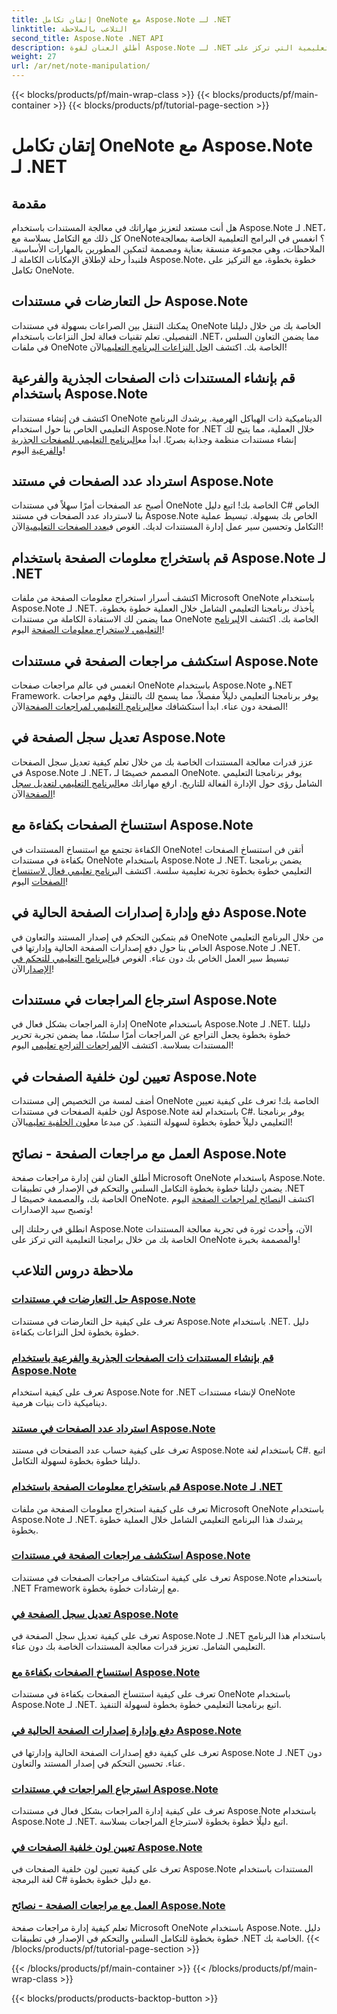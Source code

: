 ```yaml
---
title: إتقان تكامل OneNote مع Aspose.Note لـ .NET
linktitle: التلاعب بالملاحظة
second_title: Aspose.Note .NET API
description: أطلق العنان لقوة Aspose.Note لـ .NET من خلال برامجنا التعليمية التي تركز على OneNote. حل التعارضات، وإنشاء مستندات ديناميكية، واستكشاف المعالجة الفعالة للصفحات.
weight: 27
url: /ar/net/note-manipulation/
---
```


{{< blocks/products/pf/main-wrap-class >}}
{{< blocks/products/pf/main-container >}}
{{< blocks/products/pf/tutorial-page-section >}}

# إتقان تكامل OneNote مع Aspose.Note لـ .NET


## مقدمة

هل أنت مستعد لتعزيز مهاراتك في معالجة المستندات باستخدام Aspose.Note لـ .NET، كل ذلك مع التكامل بسلاسة مع OneNote؟ انغمس في البرامج التعليمية الخاصة بمعالجة الملاحظات، وهي مجموعة منسقة بعناية ومصممة لتمكين المطورين بالمهارات الأساسية. فلنبدأ رحلة لإطلاق الإمكانات الكاملة لـ Aspose.Note، خطوة بخطوة، مع التركيز على تكامل OneNote.

## حل التعارضات في مستندات Aspose.Note
 يمكنك التنقل بين الصراعات بسهولة في مستندات OneNote الخاصة بك من خلال دليلنا التفصيلي. تعلم تقنيات فعالة لحل النزاعات باستخدام .NET، مما يضمن التعاون السلس في ملفات OneNote الخاصة بك. اكتشف ال[حل النزاعات البرنامج التعليمي](./conflict-page-resolution/)الآن!

## قم بإنشاء المستندات ذات الصفحات الجذرية والفرعية باستخدام Aspose.Note
 اكتشف فن إنشاء مستندات OneNote الديناميكية ذات الهياكل الهرمية. يرشدك البرنامج التعليمي الخاص بنا حول استخدام Aspose.Note for .NET خلال العملية، مما يتيح لك إنشاء مستندات منظمة وجذابة بصريًا. ابدأ مع[البرنامج التعليمي للصفحات الجذرية والفرعية](./create-documents-root-sub-pages/) اليوم!

## استرداد عدد الصفحات في مستند Aspose.Note
 أصبح عد الصفحات أمرًا سهلاً في مستندات OneNote الخاصة بك! اتبع دليل C# الخاص بنا لاسترداد عدد الصفحات في مستند Aspose.Note الخاص بك بسهولة. تبسيط عملية التكامل وتحسين سير عمل إدارة المستندات لديك. الغوص في[عدد الصفحات التعليمية](./retrieve-number-of-pages/)الآن!

## قم باستخراج معلومات الصفحة باستخدام Aspose.Note لـ .NET
اكتشف أسرار استخراج معلومات الصفحة من ملفات Microsoft OneNote باستخدام Aspose.Note لـ .NET. يأخذك برنامجنا التعليمي الشامل خلال العملية خطوة بخطوة، مما يضمن لك الاستفادة الكاملة من مستندات OneNote الخاصة بك. اكتشف ال[البرنامج التعليمي لاستخراج معلومات الصفحة](./extract-page-information/) اليوم!

## استكشف مراجعات الصفحة في مستندات Aspose.Note
 انغمس في عالم مراجعات صفحات OneNote باستخدام Aspose.Note و.NET Framework. يوفر برنامجنا التعليمي دليلاً مفصلاً، مما يسمح لك بالتنقل وفهم مراجعات الصفحة دون عناء. ابدأ استكشافك مع[البرنامج التعليمي لمراجعات الصفحة](./page-revisions-exploration/)الآن!

## تعديل سجل الصفحة في Aspose.Note
 عزز قدرات معالجة المستندات الخاصة بك من خلال تعلم كيفية تعديل سجل الصفحات في Aspose.Note لـ .NET، المصمم خصيصًا لـ OneNote. يوفر برنامجنا التعليمي الشامل رؤى حول الإدارة الفعالة للتاريخ. ارفع مهاراتك مع[البرنامج التعليمي لتعديل سجل الصفحة](./modify-page-history/)الآن!

## استنساخ الصفحات بكفاءة مع Aspose.Note
الكفاءة تجتمع مع استنساخ المستندات في OneNote! أتقن فن استنساخ الصفحات بكفاءة في مستندات OneNote باستخدام Aspose.Note لـ .NET. يضمن برنامجنا التعليمي خطوة بخطوة تجربة تعليمية سلسة. اكتشف ال[برنامج تعليمي فعال لاستنساخ الصفحات](./efficient-page-cloning/) اليوم!

## دفع وإدارة إصدارات الصفحة الحالية في Aspose.Note
 قم بتمكين التحكم في إصدار المستند والتعاون في OneNote من خلال البرنامج التعليمي الخاص بنا حول دفع إصدارات الصفحة الحالية وإدارتها في Aspose.Note لـ .NET. تبسيط سير العمل الخاص بك دون عناء. الغوص في[البرنامج التعليمي للتحكم في الإصدار](./manage-current-page-versions/)الآن!

## استرجاع المراجعات في مستندات Aspose.Note
 إدارة المراجعات بشكل فعال في OneNote باستخدام Aspose.Note لـ .NET. دليلنا خطوة بخطوة يجعل التراجع عن المراجعات أمرًا سلسًا، مما يضمن تجربة تحرير المستندات بسلاسة. اكتشف ال[المراجعات التراجع تعليمي](./roll-back-document-revisions/) اليوم!

## تعيين لون خلفية الصفحات في Aspose.Note
أضف لمسة من التخصيص إلى مستندات OneNote الخاصة بك! تعرف على كيفية تعيين لون خلفية الصفحات في مستندات Aspose.Note باستخدام لغة C#. يوفر برنامجنا التعليمي دليلاً خطوة بخطوة لسهولة التنفيذ. كن مبدعا مع[لون الخلفية تعليمي](./set-page-background-color/)الآن!

## العمل مع مراجعات الصفحة - نصائح Aspose.Note
 أطلق العنان لفن إدارة مراجعات صفحة Microsoft OneNote باستخدام Aspose.Note. يضمن دليلنا خطوة بخطوة التكامل السلس والتحكم في الإصدار في تطبيقات .NET الخاصة بك، والمصممة خصيصًا لـ OneNote. اكتشف ال[نصائح لمراجعات الصفحة](./working-with-page-revisions/) اليوم وتصبح سيد الإصدارات!

انطلق في رحلتك إلى Aspose.Note الآن، وأحدث ثورة في تجربة معالجة المستندات الخاصة بك من خلال برامجنا التعليمية التي تركز على OneNote والمصممة بخبرة!
## ملاحظة دروس التلاعب
### [حل التعارضات في مستندات Aspose.Note](./conflict-page-resolution/)
تعرف على كيفية حل التعارضات في مستندات Aspose.Note باستخدام .NET. دليل خطوة بخطوة لحل النزاعات بكفاءة.
### [قم بإنشاء المستندات ذات الصفحات الجذرية والفرعية باستخدام Aspose.Note](./create-documents-root-sub-pages/)
تعرف على كيفية استخدام Aspose.Note for .NET لإنشاء مستندات OneNote ديناميكية ذات بنيات هرمية.
### [استرداد عدد الصفحات في مستند Aspose.Note](./retrieve-number-of-pages/)
تعرف على كيفية حساب عدد الصفحات في مستند Aspose.Note باستخدام لغة C#. اتبع دليلنا خطوة بخطوة لسهولة التكامل.
### [قم باستخراج معلومات الصفحة باستخدام Aspose.Note لـ .NET](./extract-page-information/)
تعرف على كيفية استخراج معلومات الصفحة من ملفات Microsoft OneNote باستخدام Aspose.Note لـ .NET. يرشدك هذا البرنامج التعليمي الشامل خلال العملية خطوة بخطوة.
### [استكشف مراجعات الصفحة في مستندات Aspose.Note](./page-revisions-exploration/)
تعرف على كيفية استكشاف مراجعات الصفحات في مستندات Aspose.Note باستخدام .NET Framework مع إرشادات خطوة بخطوة.
### [تعديل سجل الصفحة في Aspose.Note](./modify-page-history/)
تعرف على كيفية تعديل سجل الصفحة في Aspose.Note لـ .NET باستخدام هذا البرنامج التعليمي الشامل. تعزيز قدرات معالجة المستندات الخاصة بك دون عناء.
### [استنساخ الصفحات بكفاءة مع Aspose.Note](./efficient-page-cloning/)
تعرف على كيفية استنساخ الصفحات بكفاءة في مستندات OneNote باستخدام Aspose.Note لـ .NET. اتبع برنامجنا التعليمي خطوة بخطوة لسهولة التنفيذ.
### [دفع وإدارة إصدارات الصفحة الحالية في Aspose.Note](./manage-current-page-versions/)
تعرف على كيفية دفع إصدارات الصفحة الحالية وإدارتها في Aspose.Note لـ .NET دون عناء. تحسين التحكم في إصدار المستند والتعاون.
### [استرجاع المراجعات في مستندات Aspose.Note](./roll-back-document-revisions/)
تعرف على كيفية إدارة المراجعات بشكل فعال في مستندات Aspose.Note باستخدام Aspose.Note لـ .NET. اتبع دليلًا خطوة بخطوة لاسترجاع المراجعات بسلاسة.
### [تعيين لون خلفية الصفحات في Aspose.Note](./set-page-background-color/)
تعرف على كيفية تعيين لون خلفية الصفحات في Aspose.Note المستندات باستخدام لغة البرمجة C# مع دليل خطوة بخطوة.
### [العمل مع مراجعات الصفحة - نصائح Aspose.Note](./working-with-page-revisions/)
تعلم كيفية إدارة مراجعات صفحة Microsoft OneNote باستخدام Aspose.Note. دليل خطوة بخطوة للتكامل السلس والتحكم في الإصدار في تطبيقات .NET الخاصة بك.
{{< /blocks/products/pf/tutorial-page-section >}}

{{< /blocks/products/pf/main-container >}}
{{< /blocks/products/pf/main-wrap-class >}}

{{< blocks/products/products-backtop-button >}}
